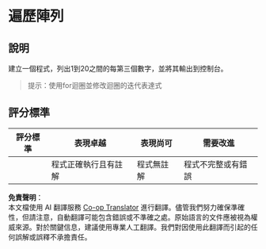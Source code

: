 <!--
CO_OP_TRANSLATOR_METADATA:
{
  "original_hash": "8b2381170bd0fd2870f5889bb8620f02",
  "translation_date": "2025-08-25T21:50:31+00:00",
  "source_file": "2-js-basics/4-arrays-loops/assignment.md",
  "language_code": "mo"
}
-->
# 遍歷陣列

## 說明

建立一個程式，列出1到20之間的每第三個數字，並將其輸出到控制台。

> 提示：使用for迴圈並修改迴圈的迭代表達式

## 評分標準

| 評分標準 | 表現卓越                               | 表現尚可                 | 需要改進                      |
| -------- | --------------------------------------- | ------------------------ | ------------------------------ |
|          | 程式正確執行且有註解                  | 程式無註解              | 程式不完整或有錯誤            |

**免責聲明**：  
本文檔使用 AI 翻譯服務 [Co-op Translator](https://github.com/Azure/co-op-translator) 進行翻譯。儘管我們努力確保準確性，但請注意，自動翻譯可能包含錯誤或不準確之處。原始語言的文件應被視為權威來源。對於關鍵信息，建議使用專業人工翻譯。我們對因使用此翻譯而引起的任何誤解或誤釋不承擔責任。